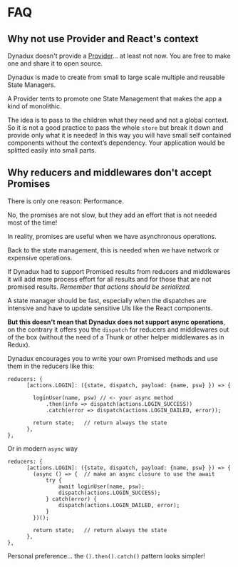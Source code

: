 # FAQ

## Why not use Provider and React's context

Dynadux doesn't provide a [Provider](https://reactjs.org/docs/context.html)... at least not now. You are free to make one and share it to open source.

Dynadux is made to create from small to large scale multiple and reusable State Managers. 

A Provider tents to promote one State Management that makes the app a kind of monolithic.

The idea is to pass to the children what they need and not a global context. So it is not a good practice to pass the whole `store` but break it down and provide only what it is needed! In this way you will have small self contained components without the context’s dependency. Your application would be splitted easily into small parts.

## Why reducers and middlewares don't accept Promises

There is only one reason: Performance. 

No, the promises are not slow, but they add an effort that is not needed most of the time!

In reality, promises are useful when we have asynchronous operations. 

Back to the state management, this is needed when we have network or expensive operations.

If Dynadux had to support Promised results from reducers and middlewares it will add more process effort for all results and for those that are not promised results. _Remember that actions should be serialized._

A state manager should be fast, especially when the dispatches are intensive and have to update sensitive UIs like the React components.

**But this doesn't mean that Dynadux does not support async operations**, on the contrary it offers you the `dispatch` for reducers and middlewares out of the box (without the need of a Thunk or other helper middlewares as in Redux).

Dynadux encourages you to write your own Promised methods and use them in the reducers like this: 
```
reducers: {
      [actions.LOGIN]: ({state, dispatch, payload: {name, psw} }) => {
      
        loginUser(name, psw) // <- your async method
            .then(info => dispatch(actions.LOGIN_SUCCESS))
            .catch(error => dispatch(actions.LOGIN_DAILED, error));
            
        return state;   // return always the state
      },
},
```

Or in modern `async` way

```
reducers: {
      [actions.LOGIN]: ({state, dispatch, payload: {name, psw} }) => {
        (async () => {  // make an async closure to use the await
            try {
                await loginUser(name, psw);
                dispatch(actions.LOGIN_SUCCESS);
            } catch(error) {
                dispatch(actions.LOGIN_DAILED, error);
            }
        })();

        return state;   // return always the state
      },
},
```
Personal preference… the `().then().catch()` pattern looks simpler!

